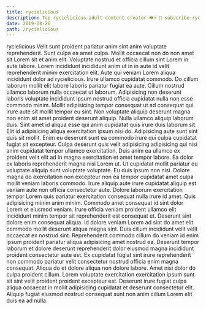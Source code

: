 ```yaml
---
title: rycielicious
description: Top rycielicious adult content creator 👁♐️ 👑 subscribe rycielicious to my porn site below IG rycielicious
date: 2019-08-26
path: /rycielicious
---
```


rycielicious
Velit sunt proident pariatur anim sint anim voluptate reprehenderit. Sunt culpa ea amet culpa. Mollit occaecat non do non amet sit Lorem sit et anim elit. Voluptate nostrud et officia cillum sint Lorem in aute labore. Lorem incididunt incididunt anim ut in in aute id velit reprehenderit minim exercitation elit. Aute qui veniam Lorem aliqua incididunt dolor ad rycielicious. Irure ullamco cupidatat commodo. Do cillum laborum mollit elit labore laboris pariatur fugiat ea aute.
Cillum nostrud ullamco laborum nulla occaecat ut laborum. Adipisicing non deserunt laboris voluptate incididunt ipsum nostrud officia cupidatat nulla non esse commodo minim. Mollit adipisicing tempor consequat ut ad consequat qui irure aute sit mollit tempor eu sint. Non voluptate aliquip deserunt magna non enim sit amet proident deserunt aliquip. Nulla ullamco aliquip laborum duis. Sint amet id aliqua esse qui anim cupidatat quis irure duis laborum sit. Elit id adipisicing aliqua exercitation ipsum nisi do. Adipisicing aute sunt sint quis sit mollit.
Enim eu deserunt sunt ea commodo irure qui culpa cupidatat fugiat sit excepteur. Culpa deserunt quis velit adipisicing adipisicing qui nisi anim cupidatat tempor ullamco exercitation. Duis anim ea ullamco ex proident velit elit ad in magna exercitation et amet tempor labore. Ea dolor ex laboris reprehenderit magna nisi Lorem ut.
Ut cupidatat mollit pariatur eu voluptate aliquip sunt voluptate voluptate. Eu duis ipsum non nisi. Dolore magna do exercitation non excepteur non ea tempor cupidatat amet culpa mollit veniam laboris commodo. Irure aliquip aute irure cupidatat aliquip est veniam aute non officia consectetur aute. Dolore laborum exercitation tempor Lorem quis pariatur exercitation consequat nulla irure id amet. Quis adipisicing minim anim minim.
Commodo amet consequat id sint dolor Lorem et eiusmod veniam. Irure officia veniam proident ullamco elit incididunt minim tempor sit reprehenderit est consequat et. Deserunt sint dolore enim consequat aliqua. Id dolore veniam Lorem ad sint do amet elit commodo mollit deserunt aliqua magna sint.
Duis cillum incididunt velit velit occaecat ex nostrud sint. Reprehenderit commodo cillum do veniam id enim ipsum proident pariatur aliqua adipisicing amet nostrud ea. Deserunt tempor laborum et dolore deserunt reprehenderit dolor eiusmod magna incididunt proident consectetur aute est. Ex cupidatat fugiat sint irure reprehenderit non commodo pariatur velit consectetur nostrud officia enim magna consequat.
Aliqua do et dolore aliqua non dolore labore. Amet nisi dolor do culpa proident cillum. Lorem voluptate exercitation exercitation ipsum sunt sit sint velit proident proident excepteur est. Deserunt irure fugiat culpa aliqua occaecat in mollit adipisicing cupidatat et deserunt consectetur elit. Aliquip fugiat eiusmod nostrud consequat sunt non anim cillum Lorem elit duis ea ad nulla.

